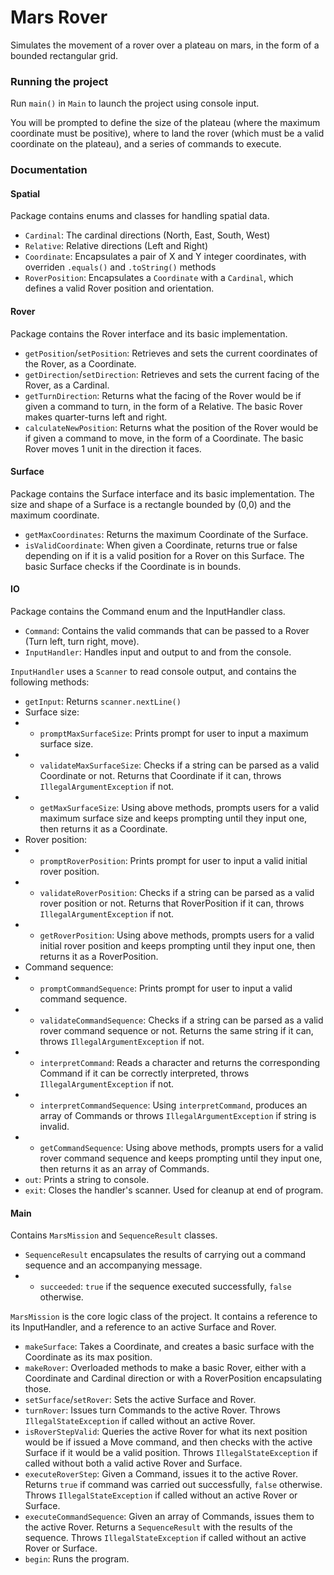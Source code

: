 # Mars Rover
Simulates the movement of a rover over a plateau on mars, in the form of a bounded rectangular grid.

### Running the project
Run `main()` in `Main` to launch the project using console input.

You will be prompted to define the size of the plateau (where the maximum coordinate must be positive), where to land the rover (which must be a valid coordinate on the plateau), and a series of commands to execute.

### Documentation

#### Spatial
Package contains enums and classes for handling spatial data.
* `Cardinal`: The cardinal directions (North, East, South, West)
* `Relative`: Relative directions (Left and Right)
* `Coordinate`: Encapsulates a pair of X and Y integer coordinates, with overriden `.equals()` and `.toString()` methods
* `RoverPosition`: Encapsulates a `Coordinate` with a `Cardinal`, which defines a valid Rover position and orientation.
#### Rover
Package contains the Rover interface and its basic implementation.
* `getPosition`/`setPosition`: Retrieves and sets the current coordinates of the Rover, as a Coordinate.
* `getDirection`/`setDirection`: Retrieves and sets the current facing of the Rover, as a Cardinal.
* `getTurnDirection`: Returns what the facing of the Rover would be if given a command to turn, in the form of a Relative. The basic Rover makes quarter-turns left and right. 
* `calculateNewPosition`: Returns what the position of the Rover would be if given a command to move, in the form of a Coordinate. The basic Rover moves 1 unit in the direction it faces.
#### Surface
Package contains the Surface interface and its basic implementation.
The size and shape of a Surface is a rectangle bounded by (0,0) and the maximum coordinate.
* `getMaxCoordinates`: Returns the maximum Coordinate of the Surface.
* `isValidCoordinate`: When given a Coordinate, returns true or false depending on if it is a valid position for a Rover on this Surface. The basic Surface checks if the Coordinate is in bounds. 
#### IO
Package contains the Command enum and the InputHandler class.
* `Command`: Contains the valid commands that can be passed to a Rover (Turn left, turn right, move).
* `InputHandler`: Handles input and output to and from the console.

`InputHandler` uses a `Scanner` to read console output, and contains the following methods:
* `getInput`: Returns `scanner.nextLine()`
* Surface size:
* * `promptMaxSurfaceSize`: Prints prompt for user to input a maximum surface size.
* * `validateMaxSurfaceSize`: Checks if a string can be parsed as a valid Coordinate or not. Returns that Coordinate if it can, throws `IllegalArgumentException` if not.
* * `getMaxSurfaceSize`: Using above methods, prompts users for a valid maximum surface size and keeps prompting until they input one, then returns it as a Coordinate.
* Rover position:
* * `promptRoverPosition`: Prints prompt for user to input a valid initial rover position.
* * `validateRoverPosition`: Checks if a string can be parsed as a valid rover position or not. Returns that RoverPosition if it can, throws `IllegalArgumentException` if not.
* * `getRoverPosition`: Using above methods, prompts users for a valid initial rover position and keeps prompting until they input one, then returns it as a RoverPosition.
* Command sequence:
* * `promptCommandSequence`: Prints prompt for user to input a valid command sequence.
* * `validateCommandSequence`: Checks if a string can be parsed as a valid rover command sequence or not. Returns the same string if it can, throws `IllegalArgumentException` if not.
* * `interpretCommand`: Reads a character and returns the corresponding Command if it can be correctly interpreted, throws `IllegalArgumentException` if not.
* * `interpretCommandSequence`: Using `interpretCommand`, produces an array of Commands or throws `IllegalArgumentException` if string is invalid.
* * `getCommandSequence`: Using above methods, prompts users for a valid rover command sequence and keeps prompting until they input one, then returns it as an array of Commands.
* `out`: Prints a string to console.
* `exit`: Closes the handler's scanner. Used for cleanup at end of program.

#### Main
Contains `MarsMission` and `SequenceResult` classes.
* `SequenceResult` encapsulates the results of carrying out a command sequence and an accompanying message.
* * `succeeded`: `true` if the sequence executed successfully, `false` otherwise.

`MarsMission` is the core logic class of the project. It contains a reference to its InputHandler, and a reference to an active Surface and Rover. 
* `makeSurface`: Takes a Coordinate, and creates a basic surface with the Coordinate as its max position.
* `makeRover`: Overloaded methods to make a basic Rover, either with a Coordinate and Cardinal direction or with a RoverPosition encapsulating those.
* `setSurface`/`setRover`: Sets the active Surface and Rover.
* `turnRover`: Issues turn Commands to the active Rover. Throws `IllegalStateException` if called without an active Rover.
* `isRoverStepValid`: Queries the active Rover for what its next position would be if issued a Move command, and then checks with the active Surface if it would be a valid position. Throws `IllegalStateException` if called without both a valid active Rover and Surface. 
* `executeRoverStep`: Given a Command, issues it to the active Rover. Returns `true` if command was carried out successfully, `false` otherwise. Throws `IllegalStateException` if called without an active Rover or Surface.
* `executeCommandSequence`: Given an array of Commands, issues them to the active Rover. Returns a `SequenceResult` with the results of the sequence. Throws `IllegalStateException` if called without an active Rover or Surface.
* `begin`: Runs the program.